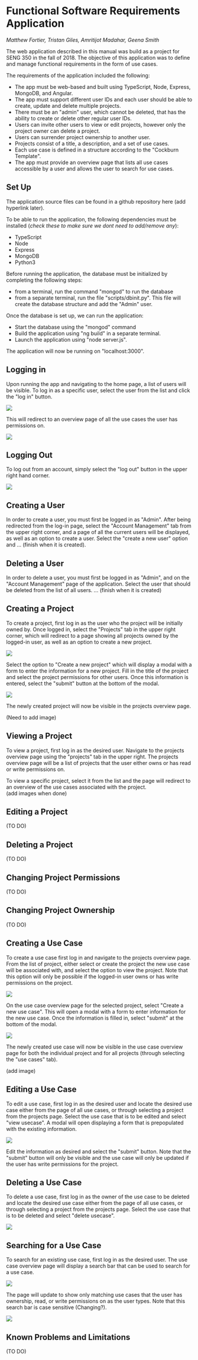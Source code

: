 # Functional Software Requirements Application  

*Matthew Fortier, Tristan Giles, Amritijot Madahar, Geena Smith*

The web application described in this manual was build as a project for SENG 350 in the fall of 2018. The objective of this application was to define and manage functional requirements in the form of use cases.  
  
  The requirements of the application included the following:
- The app must be web-based and built using TypeScript, Node, Express, MongoDB, and Angular.
- The app must support different user IDs and each user should be able to create, update and delete multiple projects.
- There must be an "admin" user, which cannot be deleted, that has the ability to create or delete other regular user IDs.
- Users can invite other users to view or edit projects, however only the project owner can delete a project.
- Users can surrender project ownership to another user.
- Projects consist of a title, a description, and a set of use cases.
- Each use case is defined in a structure according to the "Cockburn Template". 
- The app must provide an overview page that lists all use cases accessible by a user and allows the user to search for use cases.  
  
## Set Up
The application source files can be found in a github repository here (add hyperlink later).  
  
To be able to run the application, the following dependencies must be installed (*check these to make sure we dont need to add/remove any*):  
- TypeScript  
- Node  
- Express  
- MongoDB  
- Python3  
  
Before running the application, the database must be initialized by completing the following steps:  
- from a terminal, run the command "mongod" to run the database
- from a separate terminal, run the file "scripts/dbinit.py". This file will create the database structure and add the "Admin" user.  
  
Once the database is set up, we can run the application:  
- Start the database using the "mongod" command  
- Build the application using "ng build" in a separate terminal.  
- Launch the application using "node server.js".  
  
The application will now be running on "localhost:3000".  

## Logging in
Upon running the app and navigating to the home page, a list of users will be visible. To log in as a specific user, select the user from the list and click the "log in" button.  
  
![](https://github.com/tbgiles/SENG350Project/blob/master/usermanual_images/login_selected.PNG)
  
This will redirect to an overview page of all the use cases the user has permissions on.  
  
![](https://github.com/tbgiles/SENG350Project/blob/master/usermanual_images/allusecases_overview.PNG)  

## Logging Out  
To log out from an account, simply select the "log out" button in the upper right hand corner.  
  
![](https://github.com/tbgiles/SENG350Project/blob/master/usermanual_images/allusecases_overview.PNG)

## Creating a User
In order to create a user, you must first be logged in as "Admin". After being redirected from the log-in page, select the "Account Management" tab from the upper right corner, and a page of all the current users will be displayed, as well as an option to create a user. Select the "create a new user" option and ... (finish when it is created).
 
## Deleting a User
In order to delete a user, you must first be logged in as "Admin", and on the "Account Management" page of the application. Select the user that should be deleted from the list of all users. ... (finish when it is created)

## Creating a Project
To create a project, first log in as the user who the project will be initially owned by. Once logged in, select the "Projects" tab in the upper right corner, which will redirect to a page showing all projects owned by the logged-in user, as well as an option to create a new project.  
  
![](https://github.com/tbgiles/SENG350Project/blob/master/usermanual_images/projects_overview.PNG)  

Select the option to "Create a new project" which will display a modal with a form to enter the information for a new project. Fill in the title of the project and select the project permissions for other users. Once this information is entered, select the "submit" button at the bottom of the modal.  
  
![](https://github.com/tbgiles/SENG350Project/blob/master/usermanual_images/create_project_modal.PNG) 
  
The newly created project will now be visible in the projects overview page.  
  
(Need to add image)


## Viewing a Project
To view a project, first log in as the desired user. Navigate to the projects overview page using the "projects" tab in the upper right. The projects overview page will be a list of projects that the user either owns or has read or write permissions on.  
  
To view a specific project, select it from the list and the page will redirect to an overview of the use cases associated with the project.  
(add images when done)

## Editing a Project
(TO DO)  

## Deleting a Project
(TO DO)  

## Changing Project Permissions
(TO DO)  

## Changing Project Ownership
(TO DO)  

## Creating a Use Case
To create a use case first log in and navigate to the projects overview page. From the list of project, either select or create the project the new use case will be associated with, and select the option to view the project. Note that this option will only be possible if the logged-in user owns or has write permissions on the project.  
  
![](https://github.com/tbgiles/SENG350Project/blob/master/usermanual_images/usecases_overview.PNG)  
  
On the use case overview page for the selected project, select "Create a new use case". This will open a modal with a form to enter information for the new use case. Once the information is filled in, select "submit" at the bottom of the modal. 
   
![](https://github.com/tbgiles/SENG350Project/blob/master/usermanual_images/usecase_create.PNG)  
    
The newly created use case will now be visible in the use case overview page for both the individual project and for all projects (through selecting the "use cases" tab).  
  
(add image)

## Editing a Use Case
To edit a use case, first log in as the desired user and locate the desired use case either from the page of all use cases, or through selecting a project from the projects page. Select the use case that is to be edited and select "view usecase". A modal will open displaying a form that is prepopulated with the existing information.  

![](https://github.com/tbgiles/SENG350Project/blob/master/usermanual_images/usecase_view.PNG)  
  
Edit the information as desired and select the "submit" button. Note that the "submit" button will only be visible and the use case will only be updated if the user has write permissions for the project.  

## Deleting a Use Case
To delete a use case, first log in as the owner of the use case to be deleted and locate the desired use case either from the page of all use cases, or through selecting a project from the projects page. Select the use case that is to be deleted and select "delete usecase".  
  
![](https://github.com/tbgiles/SENG350Project/blob/master/usermanual_images/usecase_delete.PNG)

## Searching for a Use Case
To search for an existing use case, first log in as the desired user. The use case overview page will display a search bar that can be used to search for a use case.  
  
![](https://github.com/tbgiles/SENG350Project/blob/master/usermanual_images/allusecases_overview.PNG)  
  
The page will update to show only matching use cases that the user has ownership, read, or write permissions on as the user types. Note that this search bar is case sensitive (Changing?).  
  
![](https://github.com/tbgiles/SENG350Project/blob/master/usermanual_images/usecases_search.PNG)

## Known Problems and Limitations
(TO DO)

